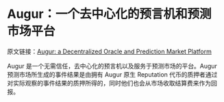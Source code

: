 # Augur：一个去中心化的预言机和预测市场平台

原文链接：[Augur: a Decentralized Oracle and Prediction Market Platform](https://www.overleaf.com/read/wchttdcjvjjq)

Augur 是一个无需信任，去中心化的预言机以及服务于预测市场的平台。Augur 预测市场所生成的事件结果是由拥有 Augur 原生 Reputation 代币的质押者通过对实际观察的事件结果的质押所得的，同时他们也会从市场收取结算费来作为回报。